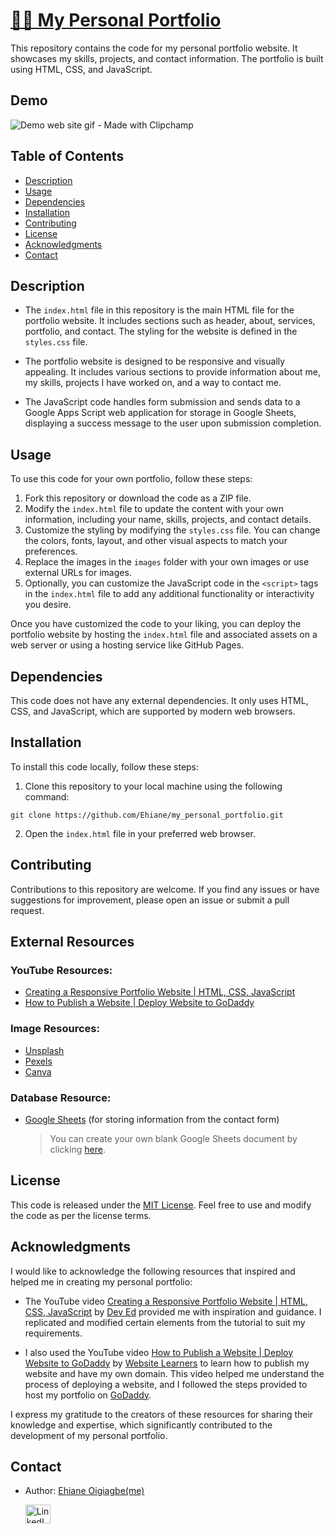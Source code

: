 # [🔗🌐 My Personal Portfolio](http://www.ehiane.info/)

This repository contains the code for my personal portfolio website. It showcases my skills, projects, and contact information. The portfolio is built using HTML, CSS, and JavaScript.

## Demo
![Demo web site gif - Made with Clipchamp](https://github.com/Ehiane/my_personal_portfolio/assets/79903725/5915c5bf-da93-4359-835f-a10ab2188342)


## Table of Contents

- [Description](#description)
- [Usage](#usage)
- [Dependencies](#dependencies)
- [Installation](#installation)
- [Contributing](#contributing)
- [License](#license)
- [Acknowledgments](#acknowledgments)
- [Contact](#contact)

## Description

- The `index.html` file in this repository is the main HTML file for the portfolio website. It includes sections such as header, about, services, portfolio, and contact. The styling for the website is defined in the `styles.css` file.

- The portfolio website is designed to be responsive and visually appealing. It includes various sections to provide information about me, my skills, projects I have worked on, and a way to contact me.

- The JavaScript code handles form submission and sends data to a Google Apps Script web application for storage in Google Sheets, displaying a success message to the user upon submission completion.
## Usage

To use this code for your own portfolio, follow these steps:

1. Fork this repository or download the code as a ZIP file.
2. Modify the `index.html` file to update the content with your own information, including your name, skills, projects, and contact details.
3. Customize the styling by modifying the `styles.css` file. You can change the colors, fonts, layout, and other visual aspects to match your preferences.
4. Replace the images in the `images` folder with your own images or use external URLs for images.
5. Optionally, you can customize the JavaScript code in the `<script>` tags in the `index.html` file to add any additional functionality or interactivity you desire.

Once you have customized the code to your liking, you can deploy the portfolio website by hosting the `index.html` file and associated assets on a web server or using a hosting service like GitHub Pages.

## Dependencies

This code does not have any external dependencies. It only uses HTML, CSS, and JavaScript, which are supported by modern web browsers.

## Installation

To install this code locally, follow these steps:

1. Clone this repository to your local machine using the following command:
 ```terminal
git clone https://github.com/Ehiane/my_personal_portfolio.git
```    
2. Open the `index.html` file in your preferred web browser.

## Contributing

Contributions to this repository are welcome. If you find any issues or have suggestions for improvement, please open an issue or submit a pull request.

## External Resources

  ### YouTube Resources:
  - [Creating a Responsive Portfolio Website | HTML, CSS, JavaScript](https://youtu.be/0YFrGy_mzjY)
  - [How to Publish a Website | Deploy Website to GoDaddy](https://youtu.be/kvyWeTXCSKk)
  
  ### Image Resources:
  - [Unsplash](https://unsplash.com)
  - [Pexels](https://www.pexels.com)
  - [Canva](https://www.canva.com)
  
  ### Database Resource:
  - [Google Sheets](https://www.google.com/sheets/about/) (for storing information from the contact form)
  
    > You can create your own blank Google Sheets document by clicking [here](https://docs.google.com/spreadsheets/create).


## License

This code is released under the [MIT License](https://opensource.org/licenses/MIT). Feel free to use and modify the code as per the license terms.

## Acknowledgments

I would like to acknowledge the following resources that inspired and helped me in creating my personal portfolio:

- The YouTube video [Creating a Responsive Portfolio Website | HTML, CSS, JavaScript](https://youtu.be/0YFrGy_mzjY) by [Dev Ed](https://www.youtube.com/c/DevEd) provided me with inspiration and guidance. I replicated and modified certain elements from the tutorial to suit my requirements.

- I also used the YouTube video [How to Publish a Website | Deploy Website to GoDaddy](https://youtu.be/kvyWeTXCSKk) by [Website Learners](https://www.youtube.com/@WebsiteLearners) to learn how to publish my website and have my own domain. This video helped me understand the process of deploying a website, and I followed the steps provided to host my portfolio on [GoDaddy](https://www.godaddy.com/en-uk).

I express my gratitude to the creators of these resources for sharing their knowledge and expertise, which significantly contributed to the development of my personal portfolio.



## Contact
- Author: [Ehiane Oigiagbe(me)](https://github.com/ehiane)
  <p align="left">
    <a href="https://www.linkedin.com/in/ehiane-oigiagbe/" target="_blank"><img align="center" src="https://raw.githubusercontent.com/rahuldkjain/github-profile-readme-generator/master/src/images/icons/Social/linked-in-alt.svg" alt="LinkedIn" height="30" width="40" /></a>
  </p>




